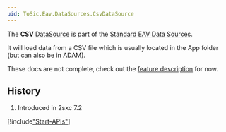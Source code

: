 ```yaml
---
uid: ToSic.Eav.DataSources.CsvDataSource
---
```


The **CSV** [DataSource](xref:NetCode.DataSources.DataSource) is part of the [Standard EAV Data Sources](xref:Basics.Query.DataSources.Index). 

It will load data from a CSV file which is usually located in the App folder (but can also be in ADAM). 

These docs are not complete, check out the [feature description](https://2sxc.org/en/docs/Feature/feature/6528) for now. 


## History

1. Introduced in 2sxc 7.2

[!include["Start-APIs"](shared-api-start.md)]